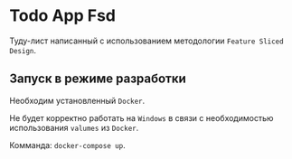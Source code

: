 # Todo App Fsd

Туду-лист написанный с использованием методологии `Feature Sliced Design`.

## Запуск в режиме разработки

Необходим установленный `Docker`.

Не будет корректно работать на `Windows` в связи с необходимостью использования `valumes` из `Docker`.

Комманда: `docker-compose up`.
